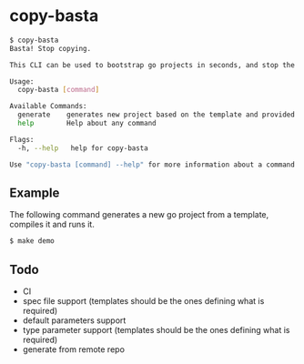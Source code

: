 # copy-basta

```bash
$ copy-basta 
Basta! Stop copying.

This CLI can be used to bootstrap go projects in seconds, and stop the copy paste madness

Usage:
  copy-basta [command]

Available Commands:
  generate    generates new project based on the template and provided parameters
  help        Help about any command

Flags:
  -h, --help   help for copy-basta

Use "copy-basta [command] --help" for more information about a command.
```

## Example 

The following command generates a new go project from a template, compiles it and runs it. 

```bash
$ make demo
```

## Todo

- CI
- spec file support (templates should be the ones defining what is required)
- default parameters support
- type parameter support (templates should be the ones defining what is required)
- generate from remote repo